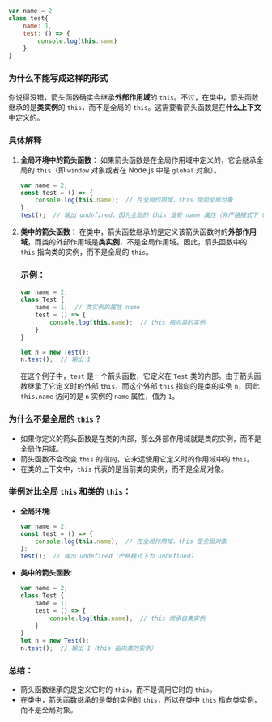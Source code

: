 ```javascript
var name = 2
class test{
    name: 1,
    test: () => {
        console.log(this.name)
    }
}
```
### 为什么不能写成这样的形式

你说得没错，箭头函数确实会继承**外部作用域**的 `this`。不过，在类中，箭头函数继承的是**类实例**的 `this`，而不是全局的 `this`。这需要看箭头函数是在**什么上下文**中定义的。

### 具体解释

1. **全局环境中的箭头函数**：
   如果箭头函数是在全局作用域中定义的，它会继承全局的 `this`（即 `window` 对象或者在 Node.js 中是 `global` 对象）。

   ```javascript
   var name = 2;
   const test = () => {
       console.log(this.name);  // 在全局作用域，this 指向全局对象
   }
   test();  // 输出 undefined，因为全局的 this 没有 name 属性（非严格模式下 this.name 为 undefined）
   ```

2. **类中的箭头函数**：
   在类中，箭头函数继承的是定义该箭头函数时的**外部作用域**，而类的外部作用域是**类实例**，不是全局作用域。因此，箭头函数中的 `this` 指向类的实例，而不是全局的 `this`。

   ### 示例：
   ```javascript
   var name = 2;
   class Test {
       name = 1;  // 类实例的属性 name
       test = () => {
           console.log(this.name);  // this 指向类的实例
       }
   }

   let n = new Test();
   n.test();  // 输出 1
   ```

   在这个例子中，`test` 是一个箭头函数，它定义在 `Test` 类的内部。由于箭头函数继承了它定义时的外部 `this`，而这个外部 `this` 指向的是类的实例 `n`，因此 `this.name` 访问的是 `n` 实例的 `name` 属性，值为 `1`。

### 为什么不是全局的 `this`？
- 如果你定义的箭头函数是在类的内部，那么外部作用域就是类的实例，而不是全局作用域。
- 箭头函数不会改变 `this` 的指向，它永远使用它定义时的作用域中的 `this`。
- 在类的上下文中，`this` 代表的是当前类的实例，而不是全局对象。

### 举例对比全局 `this` 和类的 `this`：

- **全局环境**:
   ```javascript
   var name = 2;
   const test = () => {
       console.log(this.name);  // 在全局作用域，this 是全局对象
   };
   test();  // 输出 undefined（严格模式下为 undefined）
   ```

- **类中的箭头函数**:
   ```javascript
   var name = 2;
   class Test {
       name = 1;
       test = () => {
           console.log(this.name);  // this 继承自类实例
       }
   }
   let n = new Test();
   n.test();  // 输出 1（this 指向类的实例）
   ```

### 总结：
- 箭头函数继承的是定义它时的 `this`，而不是调用它时的 `this`。
- 在类中，箭头函数继承的是类的实例的 `this`，所以在类中 `this` 指向类实例，而不是全局对象。